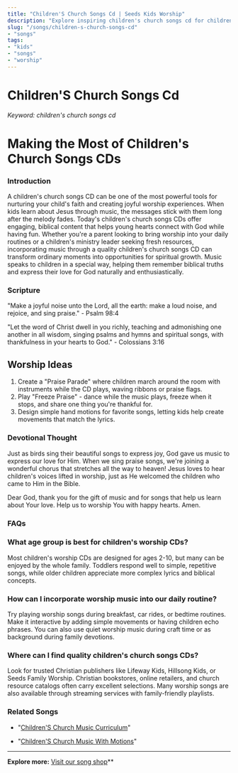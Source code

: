 ```yaml
---
title: "Children'S Church Songs Cd | Seeds Kids Worship"
description: "Explore inspiring children's church songs cd for children's worship and faith development. Biblical music resources for families and ministry."
slug: "/songs/children-s-church-songs-cd"
- "songs"
tags:
- "kids"
- "songs"
- "worship"
---
```


# Children'S Church Songs Cd

_Keyword: children's church songs cd_

# Making the Most of Children's Church Songs CDs

### Introduction
A children's church songs CD can be one of the most powerful tools for nurturing your child's faith and creating joyful worship experiences. When kids learn about Jesus through music, the messages stick with them long after the melody fades. Today's children's church songs CDs offer engaging, biblical content that helps young hearts connect with God while having fun. Whether you're a parent looking to bring worship into your daily routines or a children's ministry leader seeking fresh resources, incorporating music through a quality children's church songs CD can transform ordinary moments into opportunities for spiritual growth. Music speaks to children in a special way, helping them remember biblical truths and express their love for God naturally and enthusiastically.

### Scripture
"Make a joyful noise unto the Lord, all the earth: make a loud noise, and rejoice, and sing praise." - Psalm 98:4

"Let the word of Christ dwell in you richly, teaching and admonishing one another in all wisdom, singing psalms and hymns and spiritual songs, with thankfulness in your hearts to God." - Colossians 3:16

## Worship Ideas
1. Create a "Praise Parade" where children march around the room with instruments while the CD plays, waving ribbons or praise flags.
2. Play "Freeze Praise" - dance while the music plays, freeze when it stops, and share one thing you're thankful for.
3. Design simple hand motions for favorite songs, letting kids help create movements that match the lyrics.

### Devotional Thought
Just as birds sing their beautiful songs to express joy, God gave us music to express our love for Him. When we sing praise songs, we're joining a wonderful chorus that stretches all the way to heaven! Jesus loves to hear children's voices lifted in worship, just as He welcomed the children who came to Him in the Bible.

Dear God, thank you for the gift of music and for songs that help us learn about Your love. Help us to worship You with happy hearts. Amen.

### FAQs

### What age group is best for children's worship CDs?
Most children's worship CDs are designed for ages 2-10, but many can be enjoyed by the whole family. Toddlers respond well to simple, repetitive songs, while older children appreciate more complex lyrics and biblical concepts.

### How can I incorporate worship music into our daily routine?
Try playing worship songs during breakfast, car rides, or bedtime routines. Make it interactive by adding simple movements or having children echo phrases. You can also use quiet worship music during craft time or as background during family devotions.

### Where can I find quality children's church songs CDs?
Look for trusted Christian publishers like Lifeway Kids, Hillsong Kids, or Seeds Family Worship. Christian bookstores, online retailers, and church resource catalogs often carry excellent selections. Many worship songs are also available through streaming services with family-friendly playlists.

### Related Songs

- "[Children'S Church Music Curriculum](/songs/children-s-church-music-curriculum/)"

- "[Children'S Church Music With Motions](/songs/children-s-church-music-with-motions/)"

---

**Explore more:** [Visit our song shop](https://seedskidsworship.com/shop)**

<!-- Schema Markup -->
<script type="application/ld+json">
{
  "@context": "https://schema.org",
  "@type": "MusicRecording",
  "name": "Children'S Church Songs Cd",
  "byArtist": {
    "@type": "MusicGroup",
    "name": "Seeds Kids Worship"
  },
  "isFamilyFriendly": true,
  "url": "https://seedskidsworship.com/songs/children-s-church-songs-cd/"
}
</script>